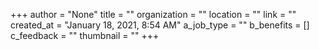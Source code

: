 +++
author = "None"
title = ""
organization = ""
location = ""
link = ""
created_at = "January 18, 2021, 8:54 AM"
a_job_type = ""
b_benefits = []
c_feedback = ""
thumbnail = ""
+++
